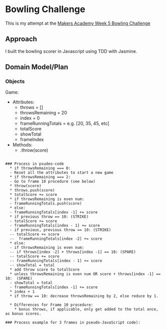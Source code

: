# Bowling Challenge

This is my attempt at the [Makers Academy Week 5 Bowling Challenge](https://github.com/makersacademy/bowling-challenge)

## Approach

I built the bowling scorer in Javascript using TDD with Jasmine.  

## Domain Model/Plan

### Objects

Game:
  * Attributes:
    * throws = []
    * throwsRemaining = 20
    * index = 0
    * frameRunningTotals = e.g. [20, 35, 45, etc]
    * totalScore
    * showTotal
    * frameIndex
  * Methods:
    * .throw(score)

```

### Process in psudeo-code
  * if throwsRemaining === 0:
  - Reset all the attributes to start a new game
  * if throwsRemaining === 2:
  - Go to frame 10 procedure (see below)
  * throw(score)
  * throws.push(score)
  * totalScore += score
  * if throwsRemaining is even num:
  - frameRunningTotals.push(score)
  * else:
  - frameRunningTotals[index -1] += score
  * if previous throw == 10: (STRIKE)
  - totalScore += score
  - frameRunningTotals[index - 1] += score
  - if previous, previous throw == 10: (STRIKE)
  -- totalScore += score
  --  frameRunningTotals[index -2] += score
  * else:
  - if throwsRemaining is even num:
  -- if throws[index -2] + throws[index -1] == 10: (SPARE)
  -- totalScore += score
  -- frameRunningTotals[index - 1] += score
  -- showTotal = total
  * add throw score to totalScore
  * unless throwsRemaining is even num OR score + throws[index -1] == 10:  (SPARE)
  - showTotal = total
  - frameRunningTotals[index -1] += score
  * index + 1
  * if throw == 10: decrease throwsRemaining by 2, else reduce by 1.

  * Differences for Frame 10 procedure:
    * bonus throws, if applicable, only get added to the total once, as bonus scores.

### Process example for 3 frames in pseudo-JavaScript code):
```
